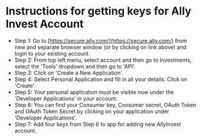 # Instructions for getting keys for Ally Invest Account
 - Step 1: Go to [https://secure.ally.com/](https://secure.ally.com/) from new and separate browser window (or by clicking on link above) and login to your existing account.
 - Step 2: From top left menu, select account and then go to Investments, select the 'Tools' dropdown and then go to 'API'.
 - Step 3: Click on 'Create a New Application'.
 - Step 4: Select Personal Application and fill in all your details. Click on 'Create'.
 - Step 5: Your personal application must be visible now under the 'Developer Applications' in your account.
 - Step 6: You can find your Consumer key, Consumer secret, OAuth Token and OAuth Token Secret by clicking on your application under 'Developer Applications'.
 - Step 7: Add four keys from Step 6 to app for adding new AllyInvest account.
